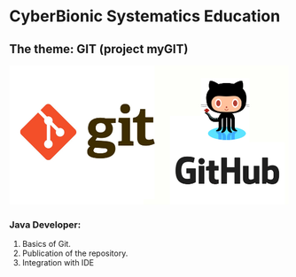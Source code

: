 # CyberBionic Systematics Education

## The theme: GIT (project myGIT)

![logo](https://github.com/vulook/myGIT/blob/main/git-github.jpg)

### Java Developer:
1. Basics of Git.
2. Publication of the repository.
3. Integration with IDE
